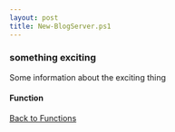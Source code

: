 ```yaml
---
layout: post
title: New-BlogServer.ps1
---
```


### something exciting

Some information about the exciting thing

#### Function

<script async src="https://gist-it.appspot.com/github.com/BanterBoy/scripts-blog/blob/master/PowerShell/functions/New-BlogServer.ps1" crossorigin="anonymous"></script>

<a href="/menu/_pages/functions.html">Back to Functions</a>
